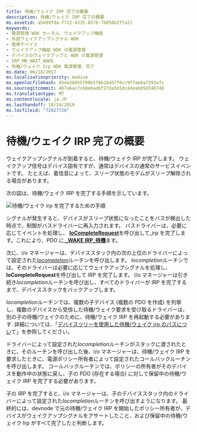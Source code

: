 ```yaml
---
title: 待機/ウェイク IRP 完了の概要
description: 待機/ウェイク IRP 完了の概要
ms.assetid: a5e09fda-f722-4335-8576-7b058b2f7a21
keywords:
- 電源管理 WDK カーネル、ウェイクアップ機能
- 外部ウェイクアップシグナル WDK
- 復帰デバイス
- ウェイクアップ機能 WDK の電源管理
- デバイスのウェイクアップと WDK の電源管理
- IRP_MN_WAIT_WAKE
- 待機/ウェイク Irp WDK 電源管理、完了
ms.date: 06/16/2017
ms.localizationpriority: medium
ms.openlocfilehash: 85da38055708b5f8b16dd7f0cc9ffae6a7393a7c
ms.sourcegitcommit: 4b7a6ac7c68e6ad6f27da5d1dc4deabd5d34b748
ms.translationtype: MT
ms.contentlocale: ja-JP
ms.lasthandoff: 10/24/2019
ms.locfileid: "72827726"
---
```

# <a name="overview-of-waitwake-irp-completion"></a>待機/ウェイク IRP 完了の概要





ウェイクアップシグナルが到着すると、待機/ウェイク IRP が完了します。 ウェイクアップ信号はデバイス固有ですが、通常はデバイスの通常のサービスイベントです。 たとえば、着信音によって、スリープ状態のモデムがスリープ解除される場合があります。

次の図は、待機/ウェイク IRP を完了する手順を示しています。

![待機/ウェイク irp を完了するための手順](images/comp-waitwake.png)

シグナルが発生すると、デバイスがスリープ状態になったことをバスが検出した時点で、制御がバスドライバーに再入力されます。 バスドライバーは、必要に応じてイベントを処理し、 [**IoCompleteRequest**](https://docs.microsoft.com/windows-hardware/drivers/ddi/wdm/nf-wdm-iocompleterequest)を呼び出して\_irp を完了します。これにより、PDO に[ **\_WAKE IRP\_待機**](https://docs.microsoft.com/windows-hardware/drivers/kernel/irp-mn-wait-wake)ます。

次に、i/o マネージャーは、デバイススタック内の次の上位のドライバーによって設定された[*Iocompletion*](https://docs.microsoft.com/windows-hardware/drivers/ddi/wdm/nc-wdm-io_completion_routine)ルーチンを呼び出します。 *Iocompletion*ルーチンでは、そのドライバーは必要に応じてウェイクアップシグナルを処理し、 **IoCompleteRequest**を呼び出して IRP を完了します。 I/o マネージャーは引き続き*Iocompletion*ルーチンを呼び出し、すべてのドライバーが IRP を完了するまで、デバイススタックをバックアップします。

*Iocompletion*ルーチンでは、複数の子デバイス (複数の PDO を作成) を列挙し、複数のデバイスから受信した待機/ウェイク要求を受け取るドライバーは、別の子の待機/ウェイクのために、待機/ウェイク IRP を再起動する必要があります. 詳細については、「[デバイスツリーを使用した待機/ウェイク irp のパスについ](understanding-the-path-of-wait-wake-irps-through-a-device-tree.md)て」を参照してください。

ドライバーによって設定された*Iocompletion*ルーチンがスタックに渡されたときに、そのルーチンを呼び出した後、i/o マネージャーは、待機/ウェイク IRP を要求したときに、電源ポリシー所有者によって設定されたコールバックルーチンを呼び出します。 コールバックルーチンでは、ポリシーの所有者がそのデバイスを動作中の状態に戻し、子の PDO (存在する場合) に対して保留中の待機/ウェイク IRP を完了する必要があります。

子の IRP を完了すると、i/o マネージャーは、子のデバイススタック内のドライバーによって設定された*Iocompletion*ルーチンを呼び出すようになります。 最終的には、devnode で元の待機/ウェイク IRP を開始したポリシー所有者が、デバイスがウェイクアップシグナルをアサートしたこと、および保留中の待機/ウェイク Irp がすべて完了したと判断します。

 

 




